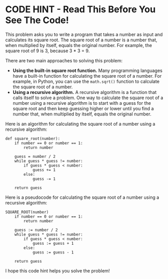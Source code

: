 # CODE HINT - Read This Before You See The Code!

This problem asks you to write a program that takes a number as input and calculates its square root. The square root of a number is a number that, when multiplied by itself, equals the original number. For example, the square root of 9 is 3, because 3 * 3 = 9.

There are two main approaches to solving this problem:

* **Using the built-in square root function.** Many programming languages have a built-in function for calculating the square root of a number. For example, in Python, you can use the `math.sqrt()` function to calculate the square root of a number.
* **Using a recursive algorithm.** A recursive algorithm is a function that calls itself to solve a problem. One way to calculate the square root of a number using a recursive algorithm is to start with a guess for the square root and then keep guessing higher or lower until you find a number that, when multiplied by itself, equals the original number.

Here is an algorithm for calculating the square root of a number using a recursive algorithm:

```
def square_root(number):
    if number == 0 or number == 1:
        return number

    guess = number / 2
    while guess * guess != number:
        if guess * guess < number:
            guess += 1
        else:
            guess -= 1

    return guess
```

Here is a pseudocode for calculating the square root of a number using a recursive algorithm:

```
SQUARE_ROOT(number)
    if number == 0 or number == 1:
        return number

    guess := number / 2
    while guess * guess != number:
        if guess * guess < number:
            guess := guess + 1
        else:
            guess := guess - 1

    return guess
```

I hope this code hint helps you solve the problem!